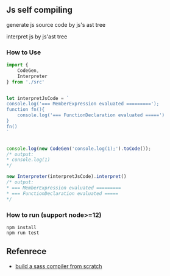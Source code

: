 ## Js self compiling

generate js source code by js's ast tree

interpret js by js'ast tree

### How to Use

```ts
import { 
    CodeGen,
    Interpreter 
} from './src'


let interpretJsCode = `
console.log('=== MemberExpression evaluated =========');
function fn(){
    console.log('=== FunctionDeclaration evaluated =====')
}
fn()
`


console.log(new CodeGen('console.log(1);').toCode());
/* output: 
* console.log(1)
*/

new Interpreter(interpretJsCode).interpret()
/* output:
* === MemberExpression evaluated =========
* === FunctionDeclaration evaluated =====
*/
```

### How to run (support node>=12)

```
npm install
npm run test
```

## Refenrece

* [build a sass compiler from scratch](https://github.com/wizardpisces/tiny-sass-compiler)
